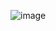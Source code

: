 ![image](https://user-images.githubusercontent.com/76645095/162124459-93e38b5b-e3c0-42cc-9fcb-3610184f57c2.png)
